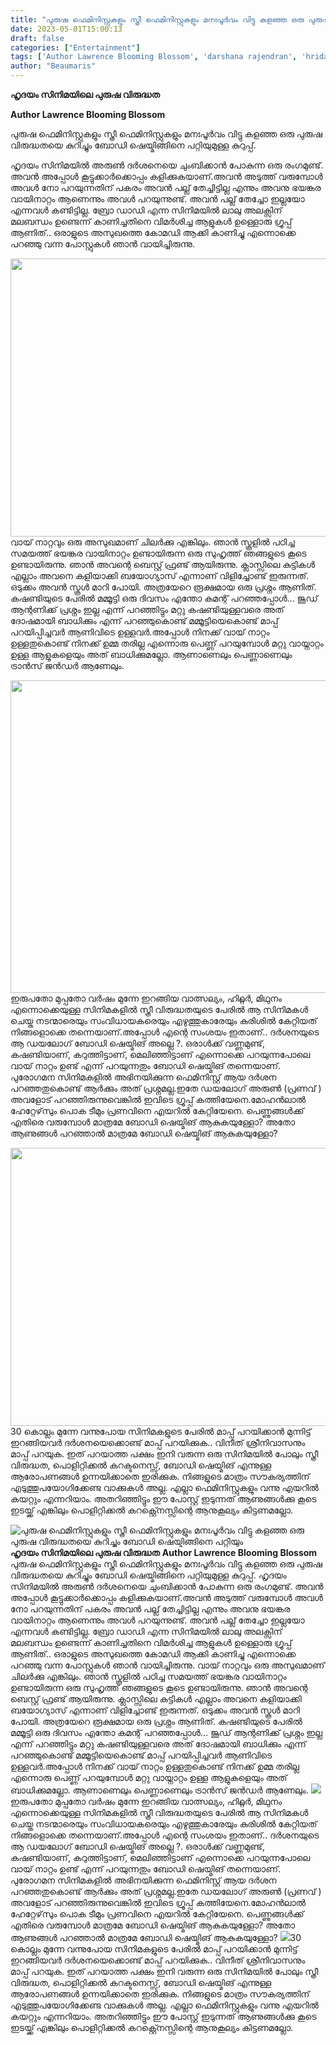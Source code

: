 ```yaml
---
title: "പുരുഷ ഫെമിനിസ്റ്റുകളും സ്ത്രീ ഫെമിനിസ്റ്റുകളും മനഃപൂർവം വിട്ടു കളഞ്ഞ ഒരു പുരുഷ വിരുദ്ധതയെ കുറിച്ചും ബോഡി ഷെയ്മിങ്ങിനെ പറ്റിയും"
date: 2023-05-01T15:00:13
draft: false
categories: ["Entertainment"]
tags: ['Author Lawrence Blooming Blossom', 'darshana rajendran', 'hridayam movie', 'hrudayam movie', 'pranav mohanlal', 'Vineeth Sreenivasan']
author: "Beaumaris"
---
```


<strong>ഹൃദയം സിനിമയിലെ പുരുഷ വിരുദ്ധത</strong>

<strong>Author Lawrence Blooming Blossom</strong>

പുരുഷ ഫെമിനിസ്റ്റുകളും സ്ത്രീ ഫെമിനിസ്റ്റുകളും മനഃപൂർവം വിട്ടു കളഞ്ഞ ഒരു പുരുഷ വിരുദ്ധതയെ കുറിച്ചും ബോഡി ഷെയ്മിങ്ങിനെ പറ്റിയുമുള്ള കുറുപ്പ്.

ഹൃദയം സിനിമയിൽ അരുൺ ദർശനെയെ ചുംബിക്കാൻ പോകുന്ന ഒരു രംഗമുണ്ട്. അവൻ അപ്പോൾ കൂട്ടുക്കാർക്കൊപ്പം കളിക്കുകയാണ്.അവൻ അടുത്ത് വരുമ്പോൾ അവൾ നോ പറയുന്നതിന് പകരം അവൻ പല്ല് തേച്ചിട്ടില്ല എന്നും അവനു ഭയങ്കര വായിനാറ്റം ആണെന്നും അവൾ പറയുന്നുണ്ട്. അവൻ പല്ല് തേച്ചോ ഇല്ലയോ എന്നവൾ കണ്ടിട്ടില്ല. ബ്രോ ഡാഡി എന്ന സിനിമയിൽ ലാലു അലക്സിന് മലബന്ധം ഉണ്ടെന്ന് കാണിച്ചതിനെ വിമർശിച്ച ആളുകൾ ഉള്ളൊരു ഗ്രൂപ്പ്‌ ആണിത്.. ഒരാളുടെ അസുഖത്തെ കോമഡി ആക്കി കാണിച്ചു എന്നൊക്കെ പറഞ്ഞു വന്ന പോസ്റ്റുകൾ ഞാൻ വായിച്ചിരുന്നു.

<img class="size-large wp-image-393930 aligncenter" src="https://cdn.boolokam.com/articles/2023/05/ddqqq-1024x569.jpg" alt="" width="800" height="445" />വായ് നാറ്റവും ഒരു അസുഖമാണ് ചിലർക്കു എങ്കിലും. ഞാൻ സ്കൂളിൽ പഠിച്ച സമയത്ത് ഭയങ്കര വായിനാറ്റം ഉണ്ടായിരുന്ന ഒരു സുഹൃത്ത് ഞങ്ങളുടെ കൂടെ ഉണ്ടായിരുന്നു. ഞാൻ അവന്റെ ബെസ്റ്റ് ഫ്രണ്ട് ആയിരുന്നു. ക്ലാസ്സിലെ കുട്ടികൾ എല്ലാം അവനെ കളിയാക്കി ബയോഗ്യാസ് എന്നാണ് വിളിച്ചോണ്ട് ഇരുന്നത്. ഒടുക്കം അവൻ സ്കൂൾ മാറി പോയി. അത്രയേറെ രൂക്ഷമായ ഒരു പ്രശ്നം ആണിത്. കഷണ്ടിയുടെ പേരിൽ മമ്മൂട്ടി ഒരു ദിവസം എന്തോ കമന്റ്‌ പറഞ്ഞപ്പോൾ... ജൂഡ് ആന്റണിക്ക് പ്രശ്നം ഇല്ല എന്ന് പറഞ്ഞിട്ടും മറ്റു കഷണ്ടിയുള്ളവരെ അത് ദോഷമായി ബാധിക്കും എന്ന് പറഞ്ഞുകൊണ്ട് മമ്മൂട്ടിയെകൊണ്ട് മാപ്പ് പറയിപ്പിച്ചവർ ആണിവിടെ ഉള്ളവർ.അപ്പോൾ നിനക്ക് വായ് നാറ്റം ഉള്ളതുകൊണ്ട് നിനക്ക് ഉമ്മ തരില്ല എന്നൊരു പെണ്ണ് പറയുമ്പോൾ മറ്റു വായ്നാറ്റം ഉള്ള ആളുകളെയും അത് ബാധിക്കുമല്ലോ. ആണാണെലും പെണ്ണാണെലും ട്രാൻസ് ജൻഡർ ആണേലും.

<img class="size-full wp-image-393931 aligncenter" src="https://cdn.boolokam.com/articles/2023/05/qqdff.jpg" alt="" width="750" height="500" />ഇരുപതോ മുപ്പതോ വർഷം മുന്നേ ഇറങ്ങിയ വാത്സല്യം, ഹിറ്റ്ലർ, മിഥുനം എന്നൊക്കെയുള്ള സിനിമകളിൽ സ്ത്രീ വിരുദ്ധതയുടെ പേരിൽ ആ സിനിമകൾ ചെയ്ത നടന്മാരെയും സംവിധായകരെയും എഴുത്തുകാരേയും കുരിശിൽ കേറ്റിയത് നിങ്ങളൊക്കെ തന്നെയാണ്.അപ്പോൾ എന്റെ സംശയം ഇതാണ്.. ദർശനയുടെ ആ ഡയലോഗ് ബോഡി ഷെയ്മിങ് അല്ലെ ?. ഒരാൾക്ക് വണ്ണമുണ്ട്, കഷണ്ടിയാണ്, കറുത്തിട്ടാണ്, മെലിഞ്ഞിട്ടാണ് എന്നൊക്കെ പറയുന്നപോലെ വായ് നാറ്റം ഉണ്ട് എന്ന് പറയുന്നതും ബോഡി ഷെയ്മിങ് തന്നെയാണ്. പുരോഗമന സിനിമകളിൽ അഭിനയിക്കുന്ന ഫെമിനിസ്റ്റ് ആയ ദർശന പറഞ്ഞതുകൊണ്ട് ആർക്കും അത് പ്രശ്നമല്ല.ഇതേ ഡയലോഗ് അരുൺ (പ്രണവ് ) അവളോട് പറഞ്ഞിരുന്നുവെങ്കിൽ ഇവിടെ ഗ്രൂപ്പ്‌ കത്തിയേനെ.മോഹൻലാൽ ഹേറ്റേഴ്‌സും പൊക ടീമും പ്രണവിനെ എയറിൽ കേറ്റിയേനെ. പെണ്ണുങ്ങൾക്ക് എതിരെ വരുമ്പോൾ മാത്രമേ ബോഡി ഷെയ്മിങ് ആകുകയുള്ളോ? അതോ ആണുങ്ങൾ പറഞ്ഞാൽ മാത്രമേ ബോഡി ഷെയ്മിങ് ആകുകയുള്ളോ?

<img class="size-large wp-image-393932 aligncenter" src="https://cdn.boolokam.com/articles/2023/05/dqqeeer-1024x569.webp" alt="" width="800" height="445" />30 കൊല്ലം മുന്നേ വന്നുപോയ സിനിമകളുടെ പേരിൽ മാപ്പ് പറയിക്കാൻ മുന്നിട്ട് ഇറങ്ങിയവർ ദർശനയെക്കൊണ്ട് മാപ്പ് പറയിക്കുക.. വിനീത് ശ്രീനിവാസനും മാപ്പ് പറയുക. ഇത് പറയാത്ത പക്ഷം ഇനി വരുന്ന ഒരു സിനിമയിൽ പോലും സ്ത്രീ വിരുദ്ധത, പൊളിറ്റിക്കൽ കറക്ടനെസ്സ്, ബോഡി ഷെയ്മിങ് എന്നുള്ള ആരോപണങ്ങൾ ഉന്നയിക്കാതെ ഇരിക്കുക. നിങ്ങളുടെ മാത്രം സൗകര്യത്തിന് എടുത്തുപയോഗിക്കേണ്ട വാക്കുകൾ അല്ല. എല്ലാ ഫെമിനിസ്റ്റുകളും വന്നു എയറിൽ കയറ്റും എന്നറിയാം. അതറിഞ്ഞിട്ടും ഈ പോസ്റ്റ്‌ ഇടുന്നത് ആണുങ്ങൾക്കു കൂടെ ഇടയ്ക്ക് എങ്കിലും പൊളിറ്റിക്കൽ കറക്റ്റ്നെസ്സിന്റെ ആനുകൂല്യം കിട്ടണമല്ലോ.


![പുരുഷ ഫെമിനിസ്റ്റുകളും സ്ത്രീ ഫെമിനിസ്റ്റുകളും മനഃപൂർവം വിട്ടു കളഞ്ഞ ഒരു പുരുഷ വിരുദ്ധതയെ കുറിച്ചും ബോഡി ഷെയ്മിങ്ങിനെ പറ്റിയും](https://cdn.boolokam.com/articles/2023/05/ddqqq-1024x569.jpg)**ഹൃദയം സിനിമയിലെ പുരുഷ വിരുദ്ധത** **Author Lawrence Blooming Blossom** പുരുഷ ഫെമിനിസ്റ്റുകളും സ്ത്രീ ഫെമിനിസ്റ്റുകളും മനഃപൂർവം വിട്ടു കളഞ്ഞ ഒരു പുരുഷ വിരുദ്ധതയെ കുറിച്ചും ബോഡി ഷെയ്മിങ്ങിനെ പറ്റിയുമുള്ള കുറുപ്പ്. ഹൃദയം സിനിമയിൽ അരുൺ ദർശനെയെ ചുംബിക്കാൻ പോകുന്ന ഒരു രംഗമുണ്ട്. അവൻ അപ്പോൾ കൂട്ടുക്കാർക്കൊപ്പം കളിക്കുകയാണ്.അവൻ അടുത്ത് വരുമ്പോൾ അവൾ നോ പറയുന്നതിന് പകരം അവൻ പല്ല് തേച്ചിട്ടില്ല എന്നും അവനു ഭയങ്കര വായിനാറ്റം ആണെന്നും അവൾ പറയുന്നുണ്ട്. അവൻ പല്ല് തേച്ചോ ഇല്ലയോ എന്നവൾ കണ്ടിട്ടില്ല. ബ്രോ ഡാഡി എന്ന സിനിമയിൽ ലാലു അലക്സിന് മലബന്ധം ഉണ്ടെന്ന് കാണിച്ചതിനെ വിമർശിച്ച ആളുകൾ ഉള്ളൊരു ഗ്രൂപ്പ്‌ ആണിത്.. ഒരാളുടെ അസുഖത്തെ കോമഡി ആക്കി കാണിച്ചു എന്നൊക്കെ പറഞ്ഞു വന്ന പോസ്റ്റുകൾ ഞാൻ വായിച്ചിരുന്നു. വായ് നാറ്റവും ഒരു അസുഖമാണ് ചിലർക്കു എങ്കിലും. ഞാൻ സ്കൂളിൽ പഠിച്ച സമയത്ത് ഭയങ്കര വായിനാറ്റം ഉണ്ടായിരുന്ന ഒരു സുഹൃത്ത് ഞങ്ങളുടെ കൂടെ ഉണ്ടായിരുന്നു. ഞാൻ അവന്റെ ബെസ്റ്റ് ഫ്രണ്ട് ആയിരുന്നു. ക്ലാസ്സിലെ കുട്ടികൾ എല്ലാം അവനെ കളിയാക്കി ബയോഗ്യാസ് എന്നാണ് വിളിച്ചോണ്ട് ഇരുന്നത്. ഒടുക്കം അവൻ സ്കൂൾ മാറി പോയി. അത്രയേറെ രൂക്ഷമായ ഒരു പ്രശ്നം ആണിത്. കഷണ്ടിയുടെ പേരിൽ മമ്മൂട്ടി ഒരു ദിവസം എന്തോ കമന്റ്‌ പറഞ്ഞപ്പോൾ... ജൂഡ് ആന്റണിക്ക് പ്രശ്നം ഇല്ല എന്ന് പറഞ്ഞിട്ടും മറ്റു കഷണ്ടിയുള്ളവരെ അത് ദോഷമായി ബാധിക്കും എന്ന് പറഞ്ഞുകൊണ്ട് മമ്മൂട്ടിയെകൊണ്ട് മാപ്പ് പറയിപ്പിച്ചവർ ആണിവിടെ ഉള്ളവർ.അപ്പോൾ നിനക്ക് വായ് നാറ്റം ഉള്ളതുകൊണ്ട് നിനക്ക് ഉമ്മ തരില്ല എന്നൊരു പെണ്ണ് പറയുമ്പോൾ മറ്റു വായ്നാറ്റം ഉള്ള ആളുകളെയും അത് ബാധിക്കുമല്ലോ. ആണാണെലും പെണ്ണാണെലും ട്രാൻസ് ജൻഡർ ആണേലും. ![](https://cdn.boolokam.com/articles/2023/05/qqdff.jpg)ഇരുപതോ മുപ്പതോ വർഷം മുന്നേ ഇറങ്ങിയ വാത്സല്യം, ഹിറ്റ്ലർ, മിഥുനം എന്നൊക്കെയുള്ള സിനിമകളിൽ സ്ത്രീ വിരുദ്ധതയുടെ പേരിൽ ആ സിനിമകൾ ചെയ്ത നടന്മാരെയും സംവിധായകരെയും എഴുത്തുകാരേയും കുരിശിൽ കേറ്റിയത് നിങ്ങളൊക്കെ തന്നെയാണ്.അപ്പോൾ എന്റെ സംശയം ഇതാണ്.. ദർശനയുടെ ആ ഡയലോഗ് ബോഡി ഷെയ്മിങ് അല്ലെ ?. ഒരാൾക്ക് വണ്ണമുണ്ട്, കഷണ്ടിയാണ്, കറുത്തിട്ടാണ്, മെലിഞ്ഞിട്ടാണ് എന്നൊക്കെ പറയുന്നപോലെ വായ് നാറ്റം ഉണ്ട് എന്ന് പറയുന്നതും ബോഡി ഷെയ്മിങ് തന്നെയാണ്. പുരോഗമന സിനിമകളിൽ അഭിനയിക്കുന്ന ഫെമിനിസ്റ്റ് ആയ ദർശന പറഞ്ഞതുകൊണ്ട് ആർക്കും അത് പ്രശ്നമല്ല.ഇതേ ഡയലോഗ് അരുൺ (പ്രണവ് ) അവളോട് പറഞ്ഞിരുന്നുവെങ്കിൽ ഇവിടെ ഗ്രൂപ്പ്‌ കത്തിയേനെ.മോഹൻലാൽ ഹേറ്റേഴ്‌സും പൊക ടീമും പ്രണവിനെ എയറിൽ കേറ്റിയേനെ. പെണ്ണുങ്ങൾക്ക് എതിരെ വരുമ്പോൾ മാത്രമേ ബോഡി ഷെയ്മിങ് ആകുകയുള്ളോ? അതോ ആണുങ്ങൾ പറഞ്ഞാൽ മാത്രമേ ബോഡി ഷെയ്മിങ് ആകുകയുള്ളോ? ![](https://cdn.boolokam.com/articles/2023/05/dqqeeer-1024x569.webp)30 കൊല്ലം മുന്നേ വന്നുപോയ സിനിമകളുടെ പേരിൽ മാപ്പ് പറയിക്കാൻ മുന്നിട്ട് ഇറങ്ങിയവർ ദർശനയെക്കൊണ്ട് മാപ്പ് പറയിക്കുക.. വിനീത് ശ്രീനിവാസനും മാപ്പ് പറയുക. ഇത് പറയാത്ത പക്ഷം ഇനി വരുന്ന ഒരു സിനിമയിൽ പോലും സ്ത്രീ വിരുദ്ധത, പൊളിറ്റിക്കൽ കറക്ടനെസ്സ്, ബോഡി ഷെയ്മിങ് എന്നുള്ള ആരോപണങ്ങൾ ഉന്നയിക്കാതെ ഇരിക്കുക. നിങ്ങളുടെ മാത്രം സൗകര്യത്തിന് എടുത്തുപയോഗിക്കേണ്ട വാക്കുകൾ അല്ല. എല്ലാ ഫെമിനിസ്റ്റുകളും വന്നു എയറിൽ കയറ്റും എന്നറിയാം. അതറിഞ്ഞിട്ടും ഈ പോസ്റ്റ്‌ ഇടുന്നത് ആണുങ്ങൾക്കു കൂടെ ഇടയ്ക്ക് എങ്കിലും പൊളിറ്റിക്കൽ കറക്റ്റ്നെസ്സിന്റെ ആനുകൂല്യം കിട്ടണമല്ലോ.
